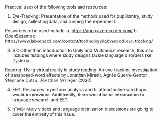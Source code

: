 
Practical uses of the following tools and resources:

1. Eye-Tracking: Presentation of the methods used for pupillomtry, study design, collecting data, and running the experiment.

Resources to be used include: 
a. https://app.gazerecorder.com/
b. OpenSesame
c. https://www.labvanced.com/content/technology/labvanced-eye-tracking/




3. VR: Other than introduction to Unity and Multimodal research, this also includes readings where study designs tackle language disorders like Dyslexia.

Reading: 
Using virtual reality to study reading: An eye-tracking investigation of transposed-word effects by Jonathan Mirault, Agnès Guerre-Genton, Stéphane Dufau, Jonathan Grainger (2020)

4. EEG: Resources to perform analysis and to attend online workhops would be provided. Additionally, there would be an introduction to language research and EEG.


5. nTMS: Maily videos and language localization discussions are going to cover the entireity of this issue.
